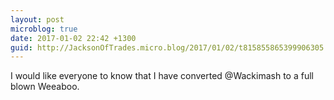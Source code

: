 ```yaml
---
layout: post
microblog: true
date: 2017-01-02 22:42 +1300
guid: http://JacksonOfTrades.micro.blog/2017/01/02/t815855865399906305.html
---
```

I would like everyone to know that I have converted @Wackimash to a full blown Weeaboo.
